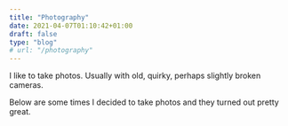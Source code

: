 ```yaml
---
title: "Photography"
date: 2021-04-07T01:10:42+01:00
draft: false
type: "blog"
# url: "/photography"
---
```

I like to take photos. Usually with old, quirky, perhaps slightly broken cameras. 

Below are some times I decided to take photos and they turned out pretty great. 

